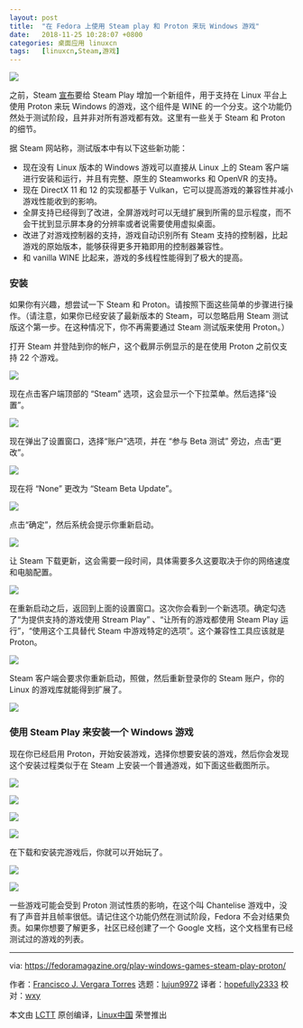 ```yaml
---
layout: post
title:	"在 Fedora 上使用 Steam play 和 Proton 来玩 Windows 游戏"
date:	2018-11-25 10:28:07 +0800 
categories:	桌面应用 linuxcn 
tags:	[linuxcn,Steam,游戏]
---
```



![](/Asserts/Images/album/201811/25/102810i7n9r1ynue1dfn7w.jpg)


之前，Steam [宣布](https://steamcommunity.com/games/221410/announcements/detail/1696055855739350561)要给 Steam Play 增加一个新组件，用于支持在 Linux 平台上使用 Proton 来玩 Windows 的游戏，这个组件是 WINE 的一个分支。这个功能仍然处于测试阶段，且并非对所有游戏都有效。这里有一些关于 Steam 和 Proton 的细节。


据 Steam 网站称，测试版本中有以下这些新功能：


* 现在没有 Linux 版本的 Windows 游戏可以直接从 Linux 上的 Steam 客户端进行安装和运行，并且有完整、原生的 Steamworks 和 OpenVR 的支持。
* 现在 DirectX 11 和 12 的实现都基于 Vulkan，它可以提高游戏的兼容性并减小游戏性能收到的影响。
* 全屏支持已经得到了改进，全屏游戏时可以无缝扩展到所需的显示程度，而不会干扰到显示屏本身的分辨率或者说需要使用虚拟桌面。
* 改进了对游戏控制器的支持，游戏自动识别所有 Steam 支持的控制器，比起游戏的原始版本，能够获得更多开箱即用的控制器兼容性。
* 和 vanilla WINE 比起来，游戏的多线程性能得到了极大的提高。


### 安装


如果你有兴趣，想尝试一下 Steam 和 Proton。请按照下面这些简单的步骤进行操作。（请注意，如果你已经安装了最新版本的 Steam，可以忽略启用 Steam 测试版这个第一步。在这种情况下，你不再需要通过 Steam 测试版来使用 Proton。）


打开 Steam 并登陆到你的帐户，这个截屏示例显示的是在使用 Proton 之前仅支持 22 个游戏。


![](/Asserts/Images/album/201811/25/102812tjlqjq7sjl677ytj.png)


现在点击客户端顶部的 “Steam” 选项，这会显示一个下拉菜单。然后选择“设置”。


![](/Asserts/Images/album/201811/25/102813gar8x1cetejx8px8.png)


现在弹出了设置窗口，选择“账户”选项，并在 “参与 Beta 测试” 旁边，点击“更改”。


![](/Asserts/Images/album/201811/25/102814e8r9z8w9n9ufwape.png)


现在将 “None” 更改为 “Steam Beta Update”。


![](/Asserts/Images/album/201811/25/102814u3up1pw52nfamffz.png)


点击“确定”，然后系统会提示你重新启动。


![](/Asserts/Images/album/201811/25/102815i61kadxnh31w7dp7.png)


让 Steam 下载更新，这会需要一段时间，具体需要多久这要取决于你的网络速度和电脑配置。


![](/Asserts/Images/album/201811/25/102815azvbqd3n9revb2rv.png)


在重新启动之后，返回到上面的设置窗口。这次你会看到一个新选项。确定勾选了“为提供支持的游戏使用 Stream Play” 、“让所有的游戏都使用 Steam Play 运行”，“使用这个工具替代 Steam 中游戏特定的选项”。这个兼容性工具应该就是 Proton。


![](/Asserts/Images/album/201811/25/102816gwmumjw1zmyuj7so.png)


Steam 客户端会要求你重新启动，照做，然后重新登录你的 Steam 账户，你的 Linux 的游戏库就能得到扩展了。


![](/Asserts/Images/album/201811/25/102816vk0bl9solzl9lmb1.png)


### 使用 Steam Play 来安装一个 Windows 游戏


现在你已经启用 Proton，开始安装游戏，选择你想要安装的游戏，然后你会发现这个安装过程类似于在 Steam 上安装一个普通游戏，如下面这些截图所示。


![](/Asserts/Images/album/201811/25/102817qee2jccjte1313s3.png)


![](/Asserts/Images/album/201811/25/102818q3jwq0v53b03y2qn.png)


![](/Asserts/Images/album/201811/25/102819oh9dr6mfz1mmfkm4.png)


![](/Asserts/Images/album/201811/25/102820k07hb2n2ggyonbjb.png)


在下载和安装完游戏后，你就可以开始玩了。


![](/Asserts/Images/album/201811/25/102821si2bz5tjsrywt8jm.png)


![](/Asserts/Images/album/201811/25/102822buwawkvqkdwzeuqz.png)


一些游戏可能会受到 Proton 测试性质的影响，在这个叫 Chantelise 游戏中，没有了声音并且帧率很低。请记住这个功能仍然在测试阶段，Fedora 不会对结果负责。如果你想要了解更多，社区已经创建了一个 Google 文档，这个文档里有已经测试过的游戏的列表。




---


via: <https://fedoramagazine.org/play-windows-games-steam-play-proton/>


作者：[Francisco J. Vergara Torres](https://fedoramagazine.org/author/patxi/) 选题：[lujun9972](https://github.com/lujun9972) 译者：[hopefully2333](https://github.com/hopefully2333) 校对：[wxy](https://github.com/wxy)


本文由 [LCTT](https://github.com/LCTT/TranslateProject) 原创编译，[Linux中国](https://linux.cn/) 荣誉推出
